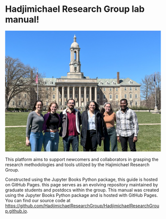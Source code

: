 # Hadjimichael Research Group lab manual! 

![Hadjimichael Research Group](Images/HadjmichaelGroup.jpg)

This platform aims to support newcomers and collaborators in grasping the research methodologies and tools utilized by the Hajimichael Research Group. 

Constructed using the Jupyter Books Python package, this guide is hosted on GitHub Pages. this page serves as an evolving repository maintained by graduate students and postdocs within the group.
This manual was created using the Jupyter Books Python package and is hosted with GitHub Pages. You can find our source code at <https://github.com/HadjimichaelResearchGroup/HadjimichaelResearchGroup.github.io>.

